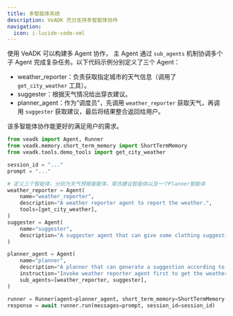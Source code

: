 ```yaml
---
title: 多智能体系统
description: VeADK 充分支持多智能体协作
navigation:
  icon: i-lucide-code-xml
---
```


使用 VeADK 可以构建多 Agent 协作， 主 Agent 通过 `sub_agents` 机制协调多个子 Agent 完成复杂任务。以下代码示例分别定义了三个 Agent：

- weather_reporter：负责获取指定城市的天气信息（调用了 `get_city_weather` 工具）。
- suggester：根据天气情况给出穿衣建议。
- planner_agent：作为“调度员”，先调用 `weather_reporter` 获取天气，再调用 `suggester` 获取建议，最后将结果整合返回给用户。

该多智能体协作能更好的满足用户的需求。

```python
from veadk import Agent, Runner
from veadk.memory.short_term_memory import ShortTermMemory
from veadk.tools.demo_tools import get_city_weather

session_id = "..."
prompt = "..."

# 定义三个智能体，分别为天气预报智能体、穿衣建议智能体以及一个Planner智能体
weather_reporter = Agent(
    name="weather_reporter",
    description="A weather reporter agent to report the weather.",
    tools=[get_city_weather],
)
suggester = Agent(
    name="suggester",
    description="A suggester agent that can give some clothing suggestions according to a city's weather.",
)

planner_agent = Agent(
    name="planner",
    description="A planner that can generate a suggestion according to a city's weather.",
    instruction="Invoke weather reporter agent first to get the weather, then invoke suggester agent to get the suggestion. Return the final response to user.",
    sub_agents=[weather_reporter, suggester],
)

runner = Runner(agent=planner_agent, short_term_memory=ShortTermMemory())
response = await runner.run(messages=prompt, session_id=session_id)
```
